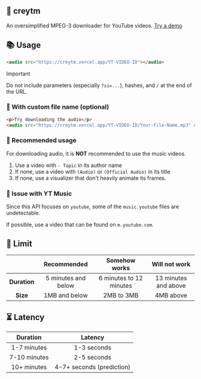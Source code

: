 ## :minidisc: creytm
An oversimplified MPEG-3 downloader for YouTube videos. [Try a demo](https://creytm.vercel.app/i_GA5GFAyKE/get%20him%20back%21.mp3)

## :books: Usage
```html
<audio src="https://creytm.vercel.app/YT-VIDEO-ID"></audio>
```

> [!IMPORTANT]
> Do not include parameters (especially `?si=...`), hashes, and `/` at the end of the URL.

### :file_folder: With custom file name (optional)

```html
<p>Try downloading the audio</p>
<audio src="https://creytm.vercel.app/YT-VIDEO-ID/Your-File-Name.mp3" controls=""></audio>
```

### :scroll: Recommended usage

For downloading audio, it is **NOT** recommended to use the music videos.

1. Use a video with `- Topic` in its author name
2. If none, use a video with `(Audio)` or `(Official Audio)` in its title
3. If none, use a visualizer that don't heavily animate its frames.


### :lady_beetle: Issue with YT Music

Since this API focuses on `youtube`, some of the `music.youtube` files are undetectable.

If possible, use a video that can be found on `m.youtube.com`.

## :construction: Limit

|   | Recommended | Somehow works | Will not work |
|:-:|:-:|:-:|:-:|
| **Duration** | 5 minutes and below | 6 minutes to 12 minutes | 13 minutes and above |
| **Size** | 1MB and below | 2MB to 3MB | 4MB above |

## :hourglass_flowing_sand: Latency

| Duration | Latency |
|:--------:|:-------:|
| 1-7 minutes | 1-3 seconds |
| 7-10 minutes | 2-5 seconds |
| 10+ minutes | 4-7+ seconds (prediction) |
